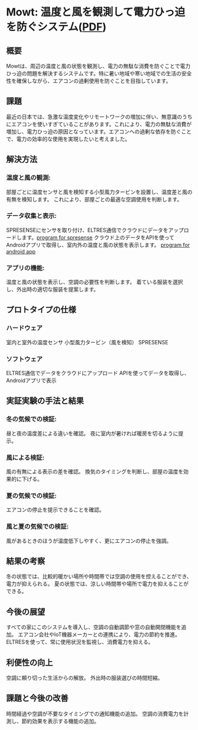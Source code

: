 # Mowt: 温度と風を観測して電力ひっ迫を防ぐシステム([PDF](Mowt_slide.pdf))

## 概要
Mowtは、周辺の温度と風の状態を観測し、電力の無駄な消費を防ぐことで電力ひっ迫の問題を解決するシステムです。特に暑い地域や寒い地域での生活の安全性を確保しながら、エアコンの過剰使用を防ぐことを目指しています。

## 課題
最近の日本では、急激な温度変化やリモートワークの増加に伴い、無意識のうちにエアコンを使いすぎていることがあります。これにより、電力の無駄な消費が増加し、電力ひっ迫の原因となっています。エアコンへの過剰な依存を防ぐことで、電力の効率的な使用を実現したいと考えました。

## 解決方法
### 温度と風の観測:
部屋ごとに温度センサと風を検知する小型風力タービンを設置し、温度差と風の有無を検知します。
これにより、部屋ごとの最適な空調使用を判断します。
### データ収集と表示:
SPRESENSEにセンサを取り付け、ELTRES通信でクラウドにデータをアップロードします。[program for spresense](mowt_spresense)
クラウド上のデータをAPIを使ってAndroidアプリで取得し、室内外の温度と風の状態を表示します。 [program for android app](mowt)
### アプリの機能:
温度と風の状態を表示し、空調の必要性を判断します。
着ている服装を選択し、外出時の適切な服装を提案します。

## プロトタイプの仕様
### ハードウェア
室内と室外の温度センサ
小型風力タービン（風を検知）
SPRESENSE
### ソフトウェア
ELTRES通信でデータをクラウドにアップロード
APIを使ってデータを取得し、Androidアプリで表示

## 実証実験の手法と結果
### 冬の気候での検証:
昼と夜の温度差による違いを確認。
夜に室内が暑ければ暖房を切るように提示。
### 風による検証:
風の有無による表示の差を確認。
換気のタイミングを判断し、部屋の温度を効果的に下げる。
### 夏の気候での検証:
エアコンの停止を提示できることを確認。
### 風と夏の気候での検証:
風があるときのほうが温度低下しやすく、更にエアコンの停止を強調。

## 結果の考察
冬の状態では、比較的暖かい場所や時間帯では空調の使用を控えることができ、電力が抑えられる。
夏の状態では、涼しい時間帯や場所で電力を抑えることができる。

## 今後の展望
すべての家にこのシステムを導入し、空調の自動調節や窓の自動開閉機能を追加。
エアコン会社やIoT機器メーカーとの連携により、電力の節約を推進。
ELTRESを使って、常に使用状況を監視し、消費電力を抑える。

## 利便性の向上
空調に頼り切った生活からの解放。
外出時の服装選びの時間短縮。

## 課題と今後の改善
時間経過や空調が不要なタイミングでの通知機能の追加。
空調の消費電力を計測し、節約効果を表示する機能の追加。
